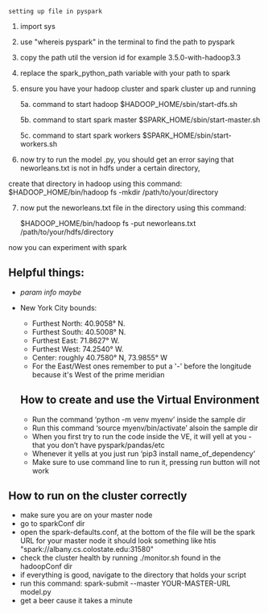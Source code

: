                                                                         setting up file in pyspark

1. import sys

2. use "whereis pyspark" in the terminal to find the path to pyspark

3. copy the path util the version id for example 3.5.0-with-hadoop3.3

4. replace the spark_python_path variable with your path to spark

5. ensure you have your hadoop cluster and spark cluster up and running 

    5a. command to start hadoop $HADOOP_HOME/sbin/start-dfs.sh

    5b. command to start spark master $SPARK_HOME/sbin/start-master.sh

    5c. command to start spark workers $SPARK_HOME/sbin/start-workers.sh

6. now try to run the model .py, you should get an error saying that neworleans.txt is not in hdfs under a certain directory,

create that directory in hadoop using this command: $HADOOP_HOME/bin/hadoop fs -mkdir /path/to/your/directory

7. now put the neworleans.txt file in the directory using this command: 

    $HADOOP_HOME/bin/hadoop fs -put neworleans.txt /path/to/your/hdfs/directory
    


now you can experiment with spark



## Helpful things:
- *param info maybe*
- New York City bounds:
  - Furthest North: 40.9058° N.
  - Furthest South: 40.5008° N.
  - Furthest East: 71.8627° W.
  - Furthest West: 74.2540° W.
  - Center: roughly 40.7580° N, 73.9855° W
  - For the East/West ones remember to put a '-' before the longitude because it's West of the prime meridian


  ## How to create and use the Virtual Environment
  - Run the command ‘python -m venv myenv’ inside the sample dir
  - Run this command ‘source myenv/bin/activate’ alsoin the sample dir
  - When you first try to run the code inside the VE, it will yell at you - that you don’t have pyspark/pandas/etc
  - Whenever it yells at you just run ‘pip3 install name_of_dependency’
  - Make sure to use command line to run it, pressing run button will not work

 ## How to run on the cluster correctly
 - make sure you are on your master node
 - go to sparkConf dir
 - open the spark-defaults.conf, at the bottom of the file will be the spark URL for your master node
    it should look something like htis "spark://albany.cs.colostate.edu:31580"
 - check the cluster health by running ./monitor.sh found in the hadoopConf dir
 - if everything is good, navigate to the directory that holds your script
 - run this command: spark-submit --master YOUR-MASTER-URL model.py
 - get a beer cause it takes a minute

